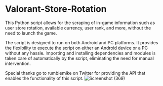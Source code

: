 # Valorant-Store-Rotation
This Python script allows for the scraping of in-game information such as user store rotation, available currency, user rank, and more, without the need to launch the game.

The script is designed to run on both Android and PC platforms. It provides the flexibility to execute the script on either an Android device or a PC without any hassle. Importing and installing dependencies and modules is taken care of automatically by the script, eliminating the need for manual intervention.

Special thanks go to rumblemike on Twitter for providing the API that enables the functionality of this script.
![Screenshot (369)](https://user-images.githubusercontent.com/90468474/132895253-cd450a71-6002-4ce0-8366-dd967c829159.png)

